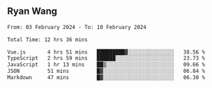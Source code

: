 ## Ryan Wang

<!--START_SECTION:waka-->

```txt
From: 03 February 2024 - To: 10 February 2024

Total Time: 12 hrs 36 mins

Vue.js       4 hrs 51 mins   █████████▓░░░░░░░░░░░░░░░   38.56 %
TypeScript   2 hrs 59 mins   ██████░░░░░░░░░░░░░░░░░░░   23.73 %
JavaScript   1 hr 13 mins    ██▒░░░░░░░░░░░░░░░░░░░░░░   09.66 %
JSON         51 mins         █▓░░░░░░░░░░░░░░░░░░░░░░░   06.84 %
Markdown     47 mins         █▓░░░░░░░░░░░░░░░░░░░░░░░   06.30 %
```

<!--END_SECTION:waka-->
